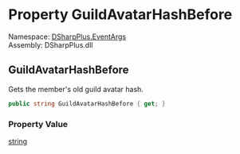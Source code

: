 # Property GuildAvatarHashBefore

Namespace: [DSharpPlus.EventArgs](DSharpPlus.EventArgs.md)  
Assembly: DSharpPlus.dll

## <a id="DSharpPlus_EventArgs_GuildMemberUpdateEventArgs_GuildAvatarHashBefore"></a>GuildAvatarHashBefore

Gets the member's old guild avatar hash.

```csharp
public string GuildAvatarHashBefore { get; }
```

### Property Value

[string](https://learn.microsoft.com/dotnet/api/system.string)

